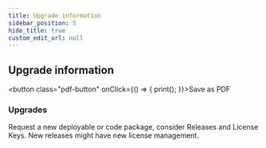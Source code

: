 ```yaml
---
title: Upgrade information
sidebar_position: 5
hide_title: true
custom_edit_url: null
---
```

## Upgrade information 
<button class="pdf-button" onClick={() => { print(); }}>Save as PDF</button>

### Upgrades
Request a new deployable or code package, consider Releases and License Keys. New releases might have new license management.